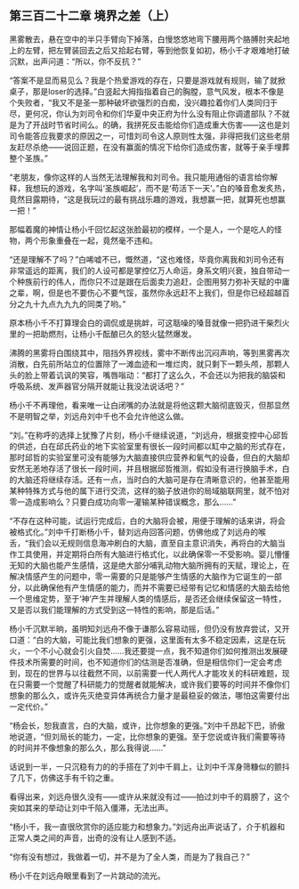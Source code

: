 ## 第三百二十二章 境界之差（上）
黑雾散去，悬在空中的半只手臂向下掉落，白慢悠悠地弯下腰用两个胳膊肘夹起地上的左臂，把左臂装回去之后又拾起右臂，等到他恢复如初，杨小千才艰难地打破沉默，出声问道：“所以，你不反抗？”

“答案不是显而易见么？我是个热爱游戏的存在，只要是游戏就有规则，输了就掀桌子，那是loser的选择。”白竖起大拇指指着自己的胸膛，意气风发，根本不像是个失败者，“我又不是圣一那种破坏欲强烈的白痴，没兴趣拉着你们人类同归于尽，更何况，你认为刘司令和你们华夏中央正府为什么没有阻止你调遣部队？不就是为了开战时节省时间么。的确，我拼死反击能给你们造成重大伤害——这也是刘司令能答应我要求的原因之一，可惜刘司令这人原则性太强，非得把我们这些老朋友赶尽杀绝——说回正题，在没有赢面的情况下给你们造成伤害，就等于亲手埋葬整个圣族。”

“老朋友，像你这样的人当然无法理解我和刘司令。我只能用通俗的语言给你解释，我想玩的游戏，名字叫‘圣族崛起’，而不是‘苟活下一天’。”白的嗓音愈发炙热，竟然目露期待，“这是我玩过的最有挑战乐趣的游戏，我想赢一把，就算死也想赢一把！”

那幅着魔的神情让杨小千回忆起这张脸最初的模样，一个是人，一个是吃人的怪物，两个形象重叠在一起，竟然毫不违和。

“还是理解不了吗？”白唏嘘不已，慨然道，“这也难怪，毕竟你离我和刘司令还有非常遥远的距离，我们的人设可都是掌控亿万人命运，身系文明兴衰，独自带动一个种族前行的伟人，而你只不过是跟在后面卖力追赶，企图用努力弥补天赋的中庸之辈，啊，但是也不要伤心不要气馁，虽然你永远赶不上我们，但是你已经超越百分之九十九点九九九的同类了哟。”

原本杨小千不打算理会白的调侃或是挑衅，可这聒噪的嗓音就像一把扔进干柴烈火里的一把助燃剂，让杨小千酝酿已久的怒火猛然爆发。

沸腾的黑雾将白围绕其中，阻挡外界视线，雾中不断传出沉闷声响，等到黑雾再次消散，白先前所站立的位置除了一滩血迹和一堆烂肉，就只剩下一颗头颅，那颗人头的脸上带着讥讽的笑容，嘴唇嗡动：“都打了这么久，不会还以为把我的脑袋和呼吸系统、发声器官分隔开就能让我没法说话吧？”

杨小千不再理他，看来唯一让白闭嘴的办法就是将他这颗大脑彻底毁灭，但那显然不是明智之举，刘远舟刘中千也不会允许他这么做。

“刘。”在称呼的选择上犹豫了片刻，杨小千继续说道，“刘远舟，根据变控中心邱哲的供述，白在邱氏药业的地下实验室里有很长一段时间都以缸中之脑的形式存在，那时邱哲的实验室里可没有能够为大脑直接供应营养和氧气的设备，但白的大脑却安然无恙地存活了很长一段时间，并且根据邱哲推测，假如没有进行换脑手术，白的大脑还将继续存活。还有一点，当时白的大脑可是存在清晰意识的，他甚至能用某种特殊方式与他的属下进行交流，这样的脑子放进你的局域脑联网里，就不怕对零一造成影响么？只要白成功向零一灌输某种错误概念，那么……”

“不存在这种可能，试运行完成后，白的大脑将会被，用便于理解的话来讲，将会被格式化。”刘中千打断杨小千，替刘远舟回答问题，仿佛他成了刘远舟的喉舌，“我们会以无规则信息海冲刷白的大脑，直至自主意识消失，再将白的大脑当作工具使用，并定期将白所有大脑进行格式化，以此确保零一不受影响。婴儿懵懂无知的大脑也能产生感情，这是绝大部分哺乳动物大脑所拥有的天赋，理论上，在解决情感产生的问题中，零一需要的只是能够产生情感的大脑作为它诞生的一部分，以此确保他有产生情感的能力，而并不需要已经带有记忆和情感的大脑去给他一个思维定势，至于‘神’产生并理解人类的情感后，是否还会继续保留这一特性，又是否以我们能理解的方式受到这一特性的影响，那是后话。”

杨小千沉默半晌，虽明知刘远舟不像于谦那么容易动摇，但仍没有放弃尝试，又开口道：“白的大脑，可能比我们想象的更强，这里面有太多不稳定因素，这是在玩火，一个不小心就会引火自焚……我还要提一点，我不知道你们如何推测出发展硬件技术所需要的时间，也不知道你们的估测是否准确，但是相信你们一定会考虑到，现在的世界与以往截然不同，以前需要一代人两代人才能攻关的科研难题，现在只需要一个觉醒了科研能力的觉醒者就能解决，或许我们要等的时间并不像你们想象的那么久，或许先灭绝变异体再统合力量才是最稳妥的做法，哪怕这需要付出一定代价。”

“杨会长，恕我直言，白的大脑，或许，比你想象的更强。”刘中千昂起下巴，骄傲地说道，“但刘局长的能力，一定，比你想象的更强。至于您说或许我们需要等待的时间并不像想象的那么久，那么我得说……”

话说到一半，一只沉稳有力的的手搭在了刘中千肩上，让刘中千浑身筛糠似的颤抖了几下，仿佛这手有千钧之重。

看得出来，刘远舟很久没有——或许从来就没有过——拍过刘中千的肩膀了，这个突如其来的举动让刘中千陷入僵滞，无法出声。

“杨小千，我一直很欣赏你的适应能力和想象力。”刘远舟出声说话了，介于机器和正常人类之间的声音，出奇的没有让人感到不适。

“你有没有想过，我做着一切，并不是为了全人类，而是为了我自己？”

杨小千在刘远舟眼里看到了一片跳动的流光。


